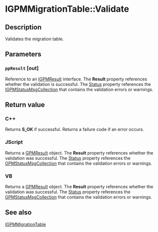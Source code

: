 # IGPMMigrationTable::Validate

## Description

Validates the migration table.

## Parameters

### `ppResult` [out]

Reference to an [IGPMResult](https://learn.microsoft.com/previous-versions/windows/desktop/api/gpmgmt/nn-gpmgmt-igpmresult) interface. The **Result** property references whether the validation is successful. The [Status](https://learn.microsoft.com/previous-versions/windows/desktop/api/gpmgmt/nn-gpmgmt-igpmstatusmessage) property references the [IGPMStatusMsgCollection](https://learn.microsoft.com/previous-versions/windows/desktop/api/gpmgmt/nn-gpmgmt-igpmstatusmsgcollection) that contains the validation errors or warnings.

## Return value

### C++

Returns **S_OK** if successful. Returns a failure code if an error occurs.

### JScript

Returns a [GPMResult](https://learn.microsoft.com/previous-versions/windows/desktop/api/gpmgmt/nn-gpmgmt-igpmresult) object. The **Result** property references whether the validation was successful. The [Status](https://learn.microsoft.com/previous-versions/windows/desktop/api/gpmgmt/nn-gpmgmt-igpmstatusmessage) property references the [GPMStatusMsgCollection](https://learn.microsoft.com/previous-versions/windows/desktop/api/gpmgmt/nn-gpmgmt-igpmstatusmsgcollection) that contains the validation errors or warnings.

### VB

Returns a [GPMResult](https://learn.microsoft.com/previous-versions/windows/desktop/api/gpmgmt/nn-gpmgmt-igpmresult) object. The **Result** property references whether the validation was successful. The [Status](https://learn.microsoft.com/previous-versions/windows/desktop/api/gpmgmt/nn-gpmgmt-igpmstatusmessage) property references the [GPMStatusMsgCollection](https://learn.microsoft.com/previous-versions/windows/desktop/api/gpmgmt/nn-gpmgmt-igpmstatusmsgcollection) that contains the validation errors or warnings.

## See also

[IGPMMigrationTable](https://learn.microsoft.com/previous-versions/windows/desktop/api/gpmgmt/nn-gpmgmt-igpmdomain)